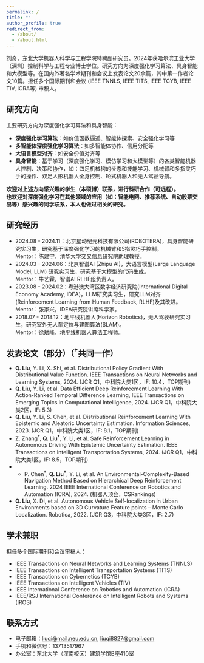 ```yaml
---
permalink: /
title: ""
author_profile: true
redirect_from: 
  - /about/
  - /about.html
---
```


刘奇，东北大学机器人科学与工程学院特聘副研究员。2024年获哈尔滨工业大学（深圳）控制科学与工程专业博士学位。研究方向为深度强化学习算法、具身智能和大模型等。在国内外著名学术期刊和会议上发表论文20余篇，其中第一作者论文10篇。担任多个国际期刊和会议 (IEEE TNNLS, IEEE TITS, IEEE TCYB, IEEE TIV, ICRA等) 审稿人。

## 研究方向
主要研究方向为深度强化学习算法和具身智能：
- **深度强化学习算法**：如价值函数逼近、智能体探索、安全强化学习等
- **多智能体深度强化学习算法**：如多智能体协作、信用分配等
- **大语言模型对齐**：如安全价值对齐等
- **具身智能**：基于学习（深度强化学习、模仿学习和大模型等）的各类智能机器人控制、决策和协作，如：四足机械狗的步态和技能学习、机械臂和多指灵巧手的操作、双足人形机器人全身控制、轮式机器人和无人驾驶导航。

**欢迎对上述方向感兴趣的学生（本硕博）联系，进行科研合作（可远程）。           
也欢迎对深度强化学习在其他领域的应用（如：智能电网、推荐系统、自动股票交易等）感兴趣的同学联系，本人也做过相关的研究。**

## 研究经历
- 2024.08 - 2024.11：北京星动纪元科技有限公司(ROBOTERA)，具身智能研究实习生，研究基于深度强化学习的机械臂和5指灵巧手控制。    
  Mentor：陈建宇，清华大学交叉信息研究院助理教授。
- 2024.03 - 2024.06：北京智谱AI (Zhipu AI)，大语言模型(Large Language Model, LLM) 研究实习生，研究基于大模型的代码生成。    
  Mentor：牛艺霖，智谱AI RLHF组负责人。
- 2023.08 - 2024.02：粤港澳大湾区数字经济研究院(International Digital Economy Academy, IDEA)，LLM研究实习生，研究LLM对齐(Reinforcement Learning from Human Feedback, RLHF)及其改进。      
  Mentor：张家兴，IDEA研究院讲席科学家。
- 2018.07 - 2018.12：地平线机器人(Horizon Robotics)，无人驾驶研究实习生，研究室外无人车定位与建图算法(SLAM)。      
  Mentor：徐斌峰，地平线机器人算法工程师。

## 发表论文（部分）（<sup>†</sup>共同一作）
- **Q. Liu**, Y. Li, X. Shi, et al. Distributional Policy Gradient With Distributional Value Function. IEEE Transactions on Neural Networks and Learning Systems, 2024. (JCR Q1，中科院大类1区，IF: 10.4，TOP期刊)
- **Q. Liu**, Y. Li, et al. Data Efficient Deep Reinforcement Learning With Action-Ranked Temporal Difference Learning, IEEE Transactions on Emerging Topics in Computational Intelligence, 2024. (JCR Q1，中科院大类2区，IF: 5.3)
- **Q. Liu**, Y. Li, S. Chen, et al. Distributional Reinforcement Learning With Epistemic and Aleatoric Uncertainty Estimation. Information Sciences, 2023. (JCR Q1，中科院大类1区，IF: 8.1，TOP期刊)
- Z. Zhang<sup>†</sup>, **Q. Liu<sup>†</sup>**, Y. Li, et al. Safe Reinforcement Learning in Autonomous Driving With Epistemic Uncertainty Estimation. IEEE Transactions on Intelligent Transportation Systems, 2024. (JCR Q1，中科院大类1区，IF: 8.5，TOP期刊)
- - P. Chen<sup>†</sup>, **Q. Liu<sup>†</sup>**, Y. Li, et al. An Environmental-Complexity-Based Navigation Method Based on Hierarchical Deep Reinforcement Learning. 2024 IEEE International Conference on Robotics and Automation (ICRA), 2024. (机器人顶会，CSRankings)
- **Q. Liu**, X. Di, et al. Autonomous Vehicle Self-localization in Urban Environments based on 3D Curvature Feature points – Monte Carlo Localization. Robotica, 2022. (JCR Q3，中科院大类3区，IF: 2.7)


## 学术兼职
担任多个国际期刊和会议审稿人：
- IEEE Transactions on Neural Networks and Learning Systems (TNNLS)
- IEEE Transactions on Intelligent Transportation Systems (TITS)
- IEEE Transactions on Cybernetics (TCYB)
- IEEE Transactions on Intelligent Vehicles (TIV)
- IEEE International Conference on Robotics and Automation (ICRA)
- IEEE/RSJ International Conference on Intelligent Robots and Systems (IROS)

## 联系方式
- 电子邮箱：liuqi@mail.neu.edu.cn, liuqi8827@gmail.com
- 手机和微信号：13713517967
- 办公室：东北大学（浑南校区）建筑学馆B座410室
